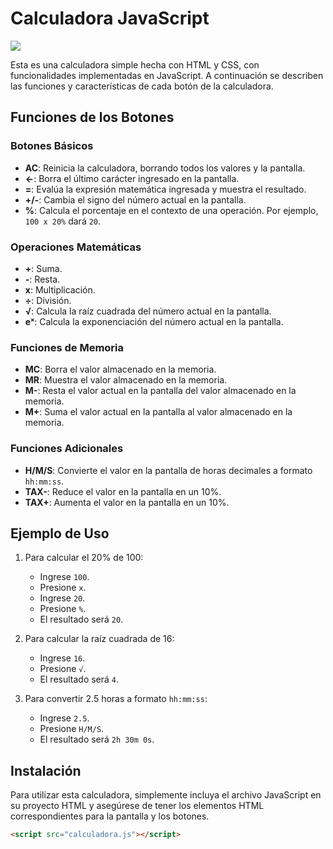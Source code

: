 # Calculadora JavaScript

![](https://github.com/Jithgarm/proyectoInicial/blob/main/proyectoInicialScreenShot.png)

Esta es una calculadora simple hecha con HTML y CSS, con funcionalidades implementadas en JavaScript. A continuación se describen las funciones y características de cada botón de la calculadora.

## Funciones de los Botones

### Botones Básicos

- **AC**: Reinicia la calculadora, borrando todos los valores y la pantalla.
- **←**: Borra el último carácter ingresado en la pantalla.
- **=**: Evalúa la expresión matemática ingresada y muestra el resultado.
- **+/-**: Cambia el signo del número actual en la pantalla.
- **%**: Calcula el porcentaje en el contexto de una operación. Por ejemplo, `100 x 20%` dará `20`.

### Operaciones Matemáticas

- **+**: Suma.
- **-**: Resta.
- **x**: Multiplicación.
- **÷**: División.
- **√**: Calcula la raíz cuadrada del número actual en la pantalla.
- **eˣ**: Calcula la exponenciación del número actual en la pantalla.

### Funciones de Memoria

- **MC**: Borra el valor almacenado en la memoria.
- **MR**: Muestra el valor almacenado en la memoria.
- **M-**: Resta el valor actual en la pantalla del valor almacenado en la memoria.
- **M+**: Suma el valor actual en la pantalla al valor almacenado en la memoria.

### Funciones Adicionales

- **H/M/S**: Convierte el valor en la pantalla de horas decimales a formato `hh:mm:ss`.
- **TAX-**: Reduce el valor en la pantalla en un 10%.
- **TAX+**: Aumenta el valor en la pantalla en un 10%.

## Ejemplo de Uso

1. Para calcular el 20% de 100:
   - Ingrese `100`.
   - Presione `x`.
   - Ingrese `20`.
   - Presione `%`.
   - El resultado será `20`.

2. Para calcular la raíz cuadrada de 16:
   - Ingrese `16`.
   - Presione `√`.
   - El resultado será `4`.

3. Para convertir 2.5 horas a formato `hh:mm:ss`:
   - Ingrese `2.5`.
   - Presione `H/M/S`.
   - El resultado será `2h 30m 0s`.

## Instalación

Para utilizar esta calculadora, simplemente incluya el archivo JavaScript en su proyecto HTML y asegúrese de tener los elementos HTML correspondientes para la pantalla y los botones.

```html
<script src="calculadora.js"></script>
